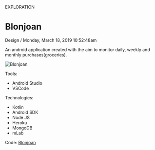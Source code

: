 <p class="type">EXPLORATION</p>

# Blonjoan

<p class="meta">Design  /  Monday, March 18, 2019 10:52:48am</p>

An android application created with the aim to monitor daily, weekly and monthly purchases(groceries).

![Blonjoan](https://farooq-agent.web.app/assets/images/works/large/blonjoan.jpg)

Tools:
- Android Studio
- VSCode

Technologies:
- Kotlin
- Android SDK
- Node JS
- Heroku
- MongoDB
- mLab

Code: [Blonjoan](https://github.com/heysaladin/blonjoan)

